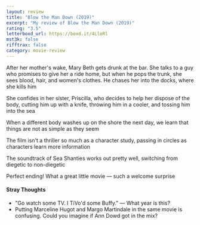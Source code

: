 ```yaml
---
layout: review
title: "Blow the Man Down (2019)"
excerpt: "My review of Blow the Man Down (2019)"
rating: "3.5"
letterboxd_url: https://boxd.it/4LloRl
mst3k: false
rifftrax: false
category: movie-review
---
```


After her mother's wake, Mary Beth gets drunk at the bar. She talks to a guy who promises to give her a ride home, but when he pops the trunk, she sees blood, hair, and women's clothes. He chases her into the docks, where she kills him

She confides in her sister, Priscilla, who decides to help her dispose of the body, cutting him up with a knife, throwing him in a cooler, and tossing him into the sea

When a different body washes up on the shore the next day, we learn that things are not as simple as they seem

The film isn't a thriller so much as a character study, passing in circles as characters learn more information

The soundtrack of Sea Shanties works out pretty well, switching from diegetic to non-diegetic

Perfect ending! What a great little movie — such a welcome surprise

#### Stray Thoughts

- "Go watch some TV. I TiVo'd some Buffy." — What year is this?
- Putting Marceline Hugot and Margo Martindale in the same movie is confusing. Could you imagine if Ann Dowd got in the mix?
